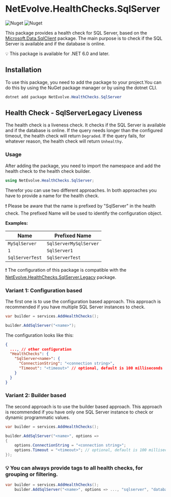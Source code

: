 # NetEvolve.HealthChecks.SqlServer

![Nuget](https://img.shields.io/nuget/v/NetEvolve.HealthChecks.SqlServer?logo=nuget)
![Nuget](https://img.shields.io/nuget/dt/NetEvolve.HealthChecks.SqlServer?logo=nuget)

This package provides a health check for SQL Server, based on the [Microsoft.Data.SqlClient](https://www.nuget.org/packages/Microsoft.Data.SqlClient/) package.
The main purpose is to check if the SQL Server is available and if the database is online.

:bulb: This package is available for .NET 6.0 and later.

## Installation
To use this package, you need to add the package to your project.You can do this by using the NuGet package manager or by using the dotnet CLI.
```powershell
dotnet add package NetEvolve.HealthChecks.SqlServer
```

## Health Check - SqlServerLegacy Liveness
The health check is a liveness check. It checks if the SQL Server is available and if the database is online.
If the query needs longer than the configured timeout, the health check will return `Degraded`.
If the query fails, for whatever reason, the health check will return `Unhealthy`.

### Usage
After adding the package, you need to import the namespace and add the health check to the health check builder.
```csharp
using NetEvolve.HealthChecks.SqlServer;
```
Therefor you can use two different approaches. In both approaches you have to provide a name for the health check.

:heavy_exclamation_mark: Please be aware that the name is prefixed by "SqlServer" in the health check. The prefixed Name will be used to identify the configuration object.

**Examples:**

| Name            | Prefixed Name          |
| --------------- | ---------------------- |
| `MySqlServer`   | `SqlServerMySqlServer` |
| `1`             | `SqlServer1`           |
| `SqlServerTest` | `SqlServerTest`        |

:heavy_exclamation_mark: The configuration of this package is compatible with the [NetEvolve.HealthChecks.SqlServer.Legacy](https://www.nuget.org/packages/NetEvolve.HealthChecks.SqlServer.Legacy/) package.

### Variant 1: Configuration based
The first one is to use the configuration based approach. This approach is recommended if you have multiple SQL Server instances to check.
```csharp
var builder = services.AddHealthChecks();

builder.AddSqlServer("<name>");
```

The configuration looks like this:
```json
{
  ..., // other configuration
  "HealthChecks": {
    "SqlServer<name>": {
      "ConnectionString": "<connection string>",
      "Timeout": "<timeout>" // optional, default is 100 milliseconds
    }
  }
}
```

### Variant 2: Builder based
The second approach is to use the builder based approach. This approach is recommended if you have only one SQL Server instance to check or dynamic programmatic values.
```csharp
var builder = services.AddHealthChecks();

builder.AddSqlServer("<name>", options =>
{
    options.ConnectionString = "<connection string>";
    options.Timeout = "<timeout>"; // optional, default is 100 milliseconds
});
```

### :bulb: You can always provide tags to all health checks, for grouping or filtering.

```csharp
var builder = services.AddHealthChecks();
    builder.AddSqlServer("<name>", options => ..., "sqlserver", "database");
```